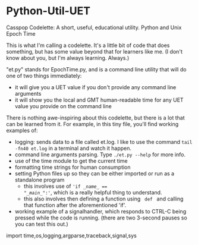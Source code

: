 # Python-Util-UET
Casspop Codelette: A short, useful, educational utility.  Python and Unix Epoch Time

This is what I'm calling a codelette.  It's a little bit of code that does something, but has some value beyond that for learners like me.  (I don't know about you, but I'm always learning.  Always.)

"et.py" stands for EpochTime.py, and is a command line utility that will do one of two things immediately:
 - it will give you a UET value if you don't provide any command line arguments
 - it will show you the local and GMT human-readable time for any UET value you provide on the command line

There is nothing awe-inspiring about this codelette, but there is a lot that can be learned from it.
For example, in this tiny file, you'll find working examples of:
- logging: sends data to a file called et.log. I like to use the command <code>tail -fn40 et.log</code> in a terminal and watch it happen.
- command line arguments parsing. Type <code>./et.py --help</code> for more info.
- use of the time module to get the current time
- formatting time strings for human consumption
- setting Python files up so they can be either imported or run as a standalone program
  - this involves use of <code>'if \__name__ == "\__main__":'</code>, which is a really helpful thing to understand.
  - this also involves then defining a function using <code> def </code> and calling that function after the aforementioned 'if'.
- working example of a signalhandler, which responds to CTRL-C being pressed while the code is running. (there are two 3-second pauses so you can test this out.)

import time,os,logging,argparse,traceback,signal,sys